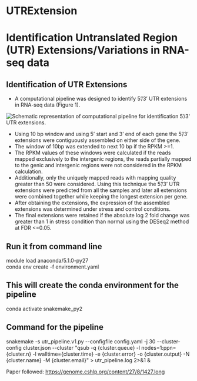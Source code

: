 # UTRExtension
# Identification Untranslated Region (UTR) Extensions/Variations in RNA-seq data

## Identification of UTR Extensions
* A computational pipeline was designed to identify 5’/3’ UTR extensions in RNA-seq data (Figure 1).

![Schematic representation of computational pipeline for identification 5’/3' UTR extensions.](https://github.rcac.purdue.edu/BioinformaticsCore/UTRExtension/blob/master/workflow.png)
* Using 10 bp window and using 5’ start and 3’ end of each gene the 5’/3’ extensions were contiguously assembled on either side of the gene. 
* The window of 10bp was extended to next 10 bp if the RPKM >=1. 
* The RPKM values of these windows were calculated if the reads mapped exclusively to the intergenic regions, the reads partially mapped to the genic and intergenic regions were not considered in the RPKM calculation. 
* Additionally, only the uniquely mapped reads with mapping quality greater than 50 were considered. Using this technique the 5’/3’ UTR extensions were predicted from all the samples and later all extensions were combined together while keeping the longest extension per gene. 
* After obtaining the extensions, the expression of the assembled extensions was determined under stress and control conditions.
* The final extensions were retained if the absolute log 2 fold change was greater than 1 in stress condition than normal using the DESeq2  method at FDR <=0.05. 


## Run it from command line

module load anaconda/5.1.0-py27  
conda env create -f environment.yaml  
## This will create the conda environment for the pipeline
conda activate snakemake_py2  
## Command for the pipeline
snakemake -s utr_pipeline.v1.py --configfile config.yaml -j 30 --cluster-config cluster.json --cluster "qsub -q {cluster.queue} -l nodes=1:ppn={cluster.n} -l walltime={cluster.time} -e {cluster.error} -o {cluster.output} -N {cluster.name} -M {cluster.email}"  > utr_pipeline.log  2>&1 &

Paper followed: https://genome.cshlp.org/content/27/8/1427.long 
